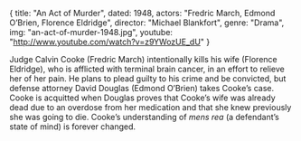 {
  title: "An Act of Murder",
  dated:   1948,
  actors: "Fredric March, Edmond O’Brien, Florence Eldridge",
  director: "Michael Blankfort",
  genre: "Drama",
  img: "an-act-of-murder-1948.jpg",
  youtube: "http://www.youtube.com/watch?v=z9YWozUE_dU"
}

Judge Calvin Cooke (Fredric March) intentionally kills his wife (Florence Eldridge), who is afflicted with terminal brain cancer, in an effort to relieve her of her pain. He plans to plead guilty to his crime and be convicted, but defense attorney David Douglas (Edmond O’Brien) takes Cooke’s case. Cooke is acquitted when Douglas proves that Cooke’s wife was already dead due to an overdose from her medication and that she knew previously she was going to die. Cooke’s understanding of _mens rea_ (a defendant’s state of mind) is forever changed.  